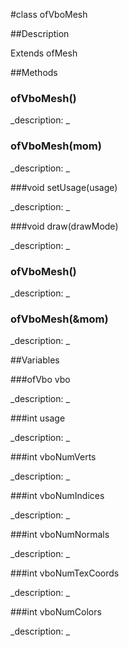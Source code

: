#class ofVboMesh


##Description























Extends ofMesh


































##Methods



### 	ofVboMesh()

<!--
_syntax: 	ofVboMesh()_
_name: 	ofVboMesh_
_returns: _
_returns_description: _
_parameters: _
_access: _
_version_started: _
_version_deprecated: _
_summary: _
_constant: False_
_static: False_
_visible: True_
_advanced: False_
-->

_description: _







<!----------------------------------------------------------------------------->

### ofVboMesh(mom)

<!--
_syntax: ofVboMesh(mom)_
_name: ofVboMesh_
_returns: _
_returns_description: _
_parameters: const ofMesh & mom_
_access: _
_version_started: _
_version_deprecated: _
_summary: _
_constant: False_
_static: False_
_visible: True_
_advanced: False_
-->

_description: _







<!----------------------------------------------------------------------------->

###void setUsage(usage)

<!--
_syntax: setUsage(usage)_
_name: setUsage_
_returns: void_
_returns_description: _
_parameters: int usage_
_access: public_
_version_started: _
_version_deprecated: _
_summary: _
_constant: False_
_static: no_
_visible: True_
_advanced: False_
-->

_description: _







<!----------------------------------------------------------------------------->

###void draw(drawMode)

<!--
_syntax: draw(drawMode)_
_name: draw_
_returns: void_
_returns_description: _
_parameters: ofPolyRenderMode drawMode_
_access: protected_
_version_started: _
_version_deprecated: _
_summary: _
_constant: False_
_static: no_
_visible: True_
_advanced: False_
-->

_description: _







<!----------------------------------------------------------------------------->

### ofVboMesh()

<!--
_syntax: ofVboMesh()_
_name: ofVboMesh_
_returns: _
_returns_description: _
_parameters: _
_access: public_
_version_started: 007_
_version_deprecated: _
_summary: _
_constant: False_
_static: no_
_visible: True_
_advanced: False_
-->

_description: _







<!----------------------------------------------------------------------------->

### ofVboMesh(&mom)

<!--
_syntax: ofVboMesh(&mom)_
_name: ofVboMesh_
_returns: _
_returns_description: _
_parameters: const ofMesh &mom_
_access: public_
_version_started: 007_
_version_deprecated: _
_summary: _
_constant: False_
_static: no_
_visible: True_
_advanced: False_
-->

_description: _







<!----------------------------------------------------------------------------->

##Variables



###ofVbo vbo

<!--
_name: vbo_
_type: ofVbo_
_access: private_
_version_started: 007_
_version_deprecated: _
_summary: _
_visible: True_
_constant: True_
_advanced: False_
-->

_description: _







<!----------------------------------------------------------------------------->

###int usage

<!--
_name: usage_
_type: int_
_access: private_
_version_started: 007_
_version_deprecated: _
_summary: _
_visible: True_
_constant: True_
_advanced: False_
-->

_description: _







<!----------------------------------------------------------------------------->

###int vboNumVerts

<!--
_name: vboNumVerts_
_type: int_
_access: private_
_version_started: 007_
_version_deprecated: _
_summary: _
_visible: True_
_constant: True_
_advanced: False_
-->

_description: _







<!----------------------------------------------------------------------------->

###int vboNumIndices

<!--
_name: vboNumIndices_
_type: int_
_access: private_
_version_started: 007_
_version_deprecated: _
_summary: _
_visible: True_
_constant: True_
_advanced: False_
-->

_description: _







<!----------------------------------------------------------------------------->

###int vboNumNormals

<!--
_name: vboNumNormals_
_type: int_
_access: private_
_version_started: 007_
_version_deprecated: _
_summary: _
_visible: True_
_constant: True_
_advanced: False_
-->

_description: _







<!----------------------------------------------------------------------------->

###int vboNumTexCoords

<!--
_name: vboNumTexCoords_
_type: int_
_access: private_
_version_started: 007_
_version_deprecated: _
_summary: _
_visible: True_
_constant: True_
_advanced: False_
-->

_description: _







<!----------------------------------------------------------------------------->

###int vboNumColors

<!--
_name: vboNumColors_
_type: int_
_access: private_
_version_started: 007_
_version_deprecated: _
_summary: _
_visible: True_
_constant: True_
_advanced: False_
-->

_description: _







<!----------------------------------------------------------------------------->


